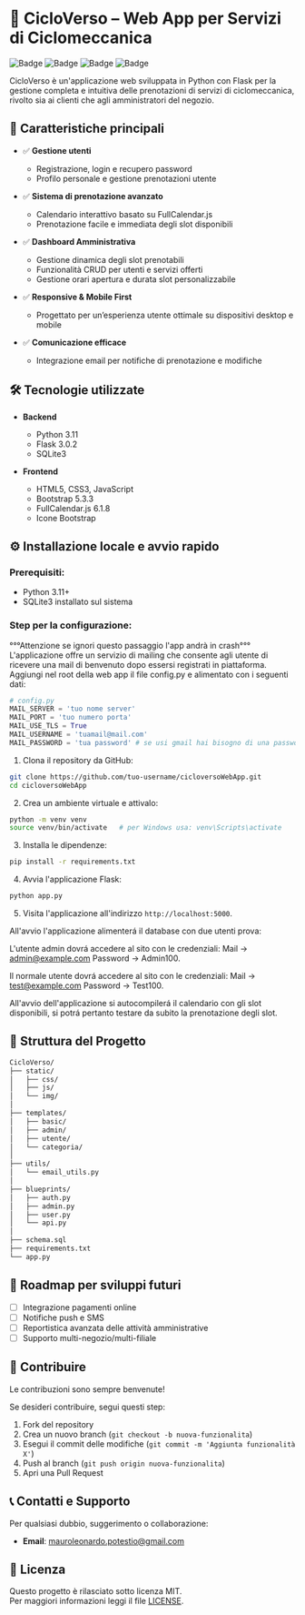 
# 🚴 CicloVerso – Web App per Servizi di Ciclomeccanica

![Badge](https://img.shields.io/badge/Python-3.11-blue.svg) ![Badge](https://img.shields.io/badge/Flask-3.0.2-green.svg) ![Badge](https://img.shields.io/badge/Bootstrap-5.3.3-purple.svg) ![Badge](https://img.shields.io/badge/SQLite3-Database-orange.svg)

CicloVerso è un'applicazione web sviluppata in Python con Flask per la gestione completa e intuitiva delle prenotazioni di servizi di ciclomeccanica, rivolto sia ai clienti che agli amministratori del negozio.

## 📌 Caratteristiche principali

- ✅ **Gestione utenti**
  - Registrazione, login e recupero password
  - Profilo personale e gestione prenotazioni utente

- ✅ **Sistema di prenotazione avanzato**
  - Calendario interattivo basato su FullCalendar.js
  - Prenotazione facile e immediata degli slot disponibili

- ✅ **Dashboard Amministrativa**
  - Gestione dinamica degli slot prenotabili
  - Funzionalità CRUD per utenti e servizi offerti
  - Gestione orari apertura e durata slot personalizzabile

- ✅ **Responsive & Mobile First**
  - Progettato per un’esperienza utente ottimale su dispositivi desktop e mobile

- ✅ **Comunicazione efficace**
  - Integrazione email per notifiche di prenotazione e modifiche

## 🛠️ Tecnologie utilizzate

- **Backend**
  - Python 3.11
  - Flask 3.0.2
  - SQLite3
  
- **Frontend**
  - HTML5, CSS3, JavaScript
  - Bootstrap 5.3.3
  - FullCalendar.js 6.1.8
  - Icone Bootstrap

## ⚙️ Installazione locale e avvio rapido

### Prerequisiti:

- Python 3.11+
- SQLite3 installato sul sistema

### Step per la configurazione:

°°°Attenzione se ignori questo passaggio l'app andrà in crash°°°
L'applicazione offre un servizio di mailing che consente agli utente di ricevere una mail di benvenuto dopo essersi registrati in piattaforma.
Aggiungi nel root della web app il file config.py e alimentato con i seguenti dati:

```python
# config.py
MAIL_SERVER = 'tuo nome server'
MAIL_PORT = 'tuo numero porta'
MAIL_USE_TLS = True
MAIL_USERNAME = 'tuamail@mail.com'
MAIL_PASSWORD = 'tua password' # se usi gmail hai bisogno di una password per le app per evitare l'autenticazione a due fattori che trovi qua -> https://myaccount.google.com/apppasswords
```

1. Clona il repository da GitHub:

```bash
git clone https://github.com/tuo-username/cicloversoWebApp.git
cd cicloversoWebApp
```

2. Crea un ambiente virtuale e attivalo:

```bash
python -m venv venv
source venv/bin/activate   # per Windows usa: venv\Scripts\activate
```

3. Installa le dipendenze:

```bash
pip install -r requirements.txt
```


4. Avvia l'applicazione Flask:

```bash
python app.py
```

5. Visita l'applicazione all'indirizzo `http://localhost:5000`.

All'avvio l'applicazione alimenterá il database con due utenti prova:

L'utente admin dovrá accedere al sito con le credenziali:
Mail     ->  admin@example.com
Password ->  Admin100.

Il normale utente dovrá accedere al sito con le credenziali:
Mail     -> test@example.com
Password -> Test100.

All'avvio dell'applicazione si autocompilerá il calendario con gli slot disponibili,
si potrá pertanto testare da subito la prenotazione degli slot.

## 📂 Struttura del Progetto

```bash
CicloVerso/
├── static/
│   ├── css/
│   ├── js/
│   └── img/
│
├── templates/
│   ├── basic/
│   ├── admin/
│   ├── utente/
│   └── categoria/
│
├── utils/
│   └── email_utils.py
│
├── blueprints/
│   ├── auth.py
│   ├── admin.py
│   ├── user.py
│   └── api.py
│
├── schema.sql
├── requirements.txt
└── app.py
```

## 🚀 Roadmap per sviluppi futuri

- [ ] Integrazione pagamenti online
- [ ] Notifiche push e SMS
- [ ] Reportistica avanzata delle attività amministrative
- [ ] Supporto multi-negozio/multi-filiale

## 🤝 Contribuire

Le contribuzioni sono sempre benvenute!  

Se desideri contribuire, segui questi step:

1. Fork del repository
2. Crea un nuovo branch (`git checkout -b nuova-funzionalita`)
3. Esegui il commit delle modifiche (`git commit -m 'Aggiunta funzionalità X'`)
4. Push al branch (`git push origin nuova-funzionalita`)
5. Apri una Pull Request

## 📞 Contatti e Supporto

Per qualsiasi dubbio, suggerimento o collaborazione:

- **Email**: mauroleonardo.potestio@gmail.com

## 📝 Licenza

Questo progetto è rilasciato sotto licenza MIT.  
Per maggiori informazioni leggi il file [LICENSE](LICENSE).
